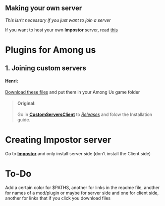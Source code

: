 ## Making your own server
*This isn't necessary if you just want to join a server*

If you want to host your own **Impostor** server, read [this](#Creating-Impostor-server)

# Plugins for Among us
## 1. Joining custom servers
  #### Henri:
  [Download these files](https://github.com/HenriBails/AmongUsPlugins/releases/download/0.1/CustomClientServer.zip) and put them in your Among Us game folder

  > #### Original:
  > Go in [**CustomServersClient**](https://github.com/andruzzzhka/CustomServersClient) to [*Releases*](https://github.com/andruzzzhka/CustomServersClient/releases/tag/1.3.0) and folow the Installation guide. 
  
  
# Creating Impostor server
 Go to [**Impostor**](https://github.com/Impostor/Impostor/wiki/Running-the-server) and only install server side (don't install the Client side)


# To-Do
 Add a certain color for $PATHS, another for links in the readme file, another for names of a mod/plugin or maybe for server side and one for client side, another for links that if you click you download files
